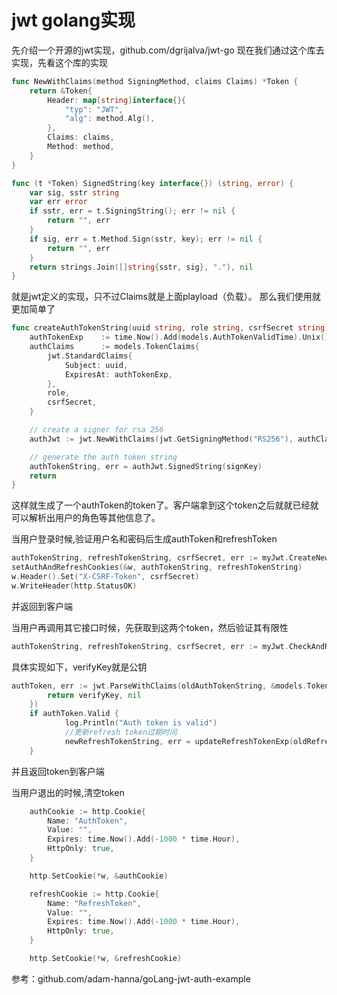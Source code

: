 # jwt golang实现

先介绍一个开源的jwt实现，github.com/dgrijalva/jwt-go
现在我们通过这个库去实现，先看这个库的实现
```go
func NewWithClaims(method SigningMethod, claims Claims) *Token {
	return &Token{
		Header: map[string]interface{}{
			"typ": "JWT",
			"alg": method.Alg(),
		},
		Claims: claims,
		Method: method,
	}
}

func (t *Token) SignedString(key interface{}) (string, error) {
	var sig, sstr string
	var err error
	if sstr, err = t.SigningString(); err != nil {
		return "", err
	}
	if sig, err = t.Method.Sign(sstr, key); err != nil {
		return "", err
	}
	return strings.Join([]string{sstr, sig}, "."), nil
}
```
就是jwt定义的实现，只不过Claims就是上面playload（负载）。
那么我们使用就更加简单了
```go
func createAuthTokenString(uuid string, role string, csrfSecret string) (authTokenString string, err error) {
	authTokenExp 	:= time.Now().Add(models.AuthTokenValidTime).Unix()
	authClaims 		:= models.TokenClaims{
		jwt.StandardClaims{
			Subject: uuid,
			ExpiresAt: authTokenExp,
		},
		role,
		csrfSecret,
	}

	// create a signer for rsa 256
	authJwt := jwt.NewWithClaims(jwt.GetSigningMethod("RS256"), authClaims)

	// generate the auth token string
	authTokenString, err = authJwt.SignedString(signKey)
	return
}
```
这样就生成了一个authToken的token了。客户端拿到这个token之后就就已经就可以解析出用户的角色等其他信息了。

当用户登录时候,验证用户名和密码后生成authToken和refreshToken
```go
authTokenString, refreshTokenString, csrfSecret, err := myJwt.CreateNewTokens(uuid, user.Role)
setAuthAndRefreshCookies(&w, authTokenString, refreshTokenString)
w.Header().Set("X-CSRF-Token", csrfSecret)
w.WriteHeader(http.StatusOK)
```
并返回到客户端

当用户再调用其它接口时候，先获取到这两个token，然后验证其有限性
```go
authTokenString, refreshTokenString, csrfSecret, err := myJwt.CheckAndRefreshTokens(AuthCookie.Value, RefreshCookie.Value, requestCsrfToken)

```
具体实现如下，verifyKey就是公钥
```go
authToken, err := jwt.ParseWithClaims(oldAuthTokenString, &models.TokenClaims{}, func(token *jwt.Token) (interface{}, error) {
		return verifyKey, nil
	})
	if authToken.Valid {
    		log.Println("Auth token is valid")
    		//更新refresh token过期时间
    		newRefreshTokenString, err = updateRefreshTokenExp(oldRefreshTokenString)
    }		
```
并且返回token到客户端



当用户退出的时候,清空token
```go
	authCookie := http.Cookie{
		Name: "AuthToken",
		Value: "",
		Expires: time.Now().Add(-1000 * time.Hour),
		HttpOnly: true,
	}

	http.SetCookie(*w, &authCookie)

	refreshCookie := http.Cookie{
		Name: "RefreshToken",
		Value: "",
		Expires: time.Now().Add(-1000 * time.Hour),
		HttpOnly: true,
	}

	http.SetCookie(*w, &refreshCookie)
```
参考：github.com/adam-hanna/goLang-jwt-auth-example